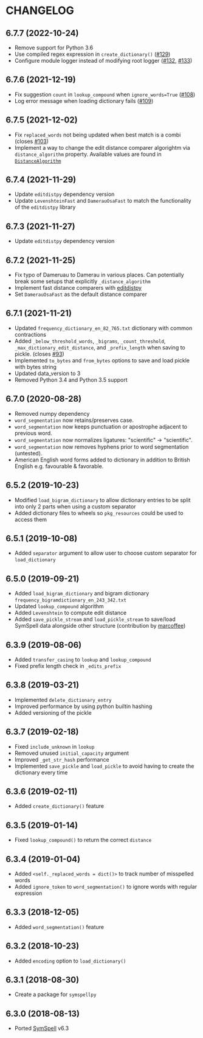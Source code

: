 CHANGELOG <br>
==============

## 6.7.7 (2022-10-24)
- Remove support for Python 3.6
- Use compiled regex expression in `create_dictionary()` ([#129](https://github.com/mammothb/symspellpy/pull/129))
- Configure module logger instead of modifying root logger ([#132](https://github.com/mammothb/symspellpy/pull/132), [#133](https://github.com/mammothb/symspellpy/pull/133))

## 6.7.6 (2021-12-19)
- Fix suggestion `count` in `lookup_compound` when `ignore_words=True` ([#108](https://github.com/mammothb/symspellpy/pull/108))
- Log error message when loading dictionary fails ([#109](https://github.com/mammothb/symspellpy/pull/109))

## 6.7.5 (2021-12-02)
- Fix `replaced_words` not being updated when best match is a combi (closes [#103](https://github.com/mammothb/symspellpy/issues/103))
- Implement a way to change the edit distance comparer algorightm via `distance_algorithm` property. Available values are found in [`DistanceAlgorithm`](https://symspellpy.readthedocs.io/en/latest/api/editdistance.html#symspellpy.editdistance.DistanceAlgorithm)

## 6.7.4 (2021-11-29)
- Update `editdistpy` dependency version
- Update `LevenshteinFast` and `DamerauOsaFast` to match the functionality of the `editdistpy` library

## 6.7.3 (2021-11-27)
- Update `editdistpy` dependency version

## 6.7.2 (2021-11-25)
- Fix typo of Dameruau to Damerau in various places. Can potentially break some setups that explicitly `_distance_algorithm`
- Implement fast distance comparers with [editdistpy](https://github.com/mammothb/editdistpy)
- Set `DamerauOsaFast` as the default distance comparer

## 6.7.1 (2021-11-21)
- Updated `frequency_dictionary_en_82_765.txt` dictionary with common contractions
- Added `_below_threshold_words`, `_bigrams`, `_count_threshold`, `_max_dictionary_edit_distance`, and `_prefix_length` when saving to pickle. (closes [#93](https://github.com/mammothb/symspellpy/issues/93))
- Implemented `to_bytes` and `from_bytes` options to save and load pickle with bytes string
- Updated data_version to 3
- Removed Python 3.4 and Python 3.5 support

## 6.7.0 (2020-08-28)
- Removed numpy dependency
- `word_segmentation` now retains/preserves case.
- `word_segmentation` now keeps punctuation or apostrophe adjacent to previous
word.
- `word_segmentation` now normalizes ligatures: "scientiﬁc" -> "scientific".
- `word_segmentation` now removes hyphens prior to word segmentation
(untested).
- American English word forms added to dictionary in addition to British
English e.g. favourable & favorable.

## 6.5.2 (2019-10-23)
- Modified `load_bigram_dictionary` to allow dictionary entries to be split
into only 2 parts when using a custom separator
- Added dictionary files to wheels so `pkg_resources` could be used to access
them

## 6.5.1 (2019-10-08)
- Added `separator` argument to allow user to choose custom separator for `load_dictionary`

## 6.5.0 (2019-09-21)
- Added `load_bigram_dictionary` and bigram dictionary `frequency_bigramdictionary_en_243_342.txt`
- Updated `lookup_compound` algorithm
- Added `Levenshtein` to compute edit distance
- Added `save_pickle_stream` and `load_pickle_stream` to save/load SymSpell data alongside other structure (contribution by [marcoffee](https://github.com/marcoffee))

## 6.3.9 (2019-08-06)
- Added `transfer_casing` to `lookup` and `lookup_compound`
- Fixed prefix length check in `_edits_prefix`

## 6.3.8 (2019-03-21)
- Implemented `delete_dictionary_entry`
- Improved performance by using python builtin hashing
- Added versioning of the pickle

## 6.3.7 (2019-02-18)
- Fixed `include_unknown` in `lookup`
- Removed unused `initial_capacity` argument
- Improved `_get_str_hash` performance
- Implemented `save_pickle` and `load_pickle` to avoid having to create the
dictionary every time

## 6.3.6 (2019-02-11)
- Added `create_dictionary()` feature

## 6.3.5 (2019-01-14)
- Fixed `lookup_compound()` to return the correct `distance`

## 6.3.4 (2019-01-04)
- Added `<self._replaced_words = dict()>` to track number of misspelled words
- Added `ignore_token` to `word_segmentation()` to ignore words with regular expression

## 6.3.3 (2018-12-05)
- Added `word_segmentation()` feature

## 6.3.2 (2018-10-23)
- Added `encoding` option to `load_dictionary()`

## 6.3.1 (2018-08-30)
- Create a package for `symspellpy`

## 6.3.0 (2018-08-13)
- Ported [SymSpell](https://github.com/wolfgarbe/SymSpell) v6.3
